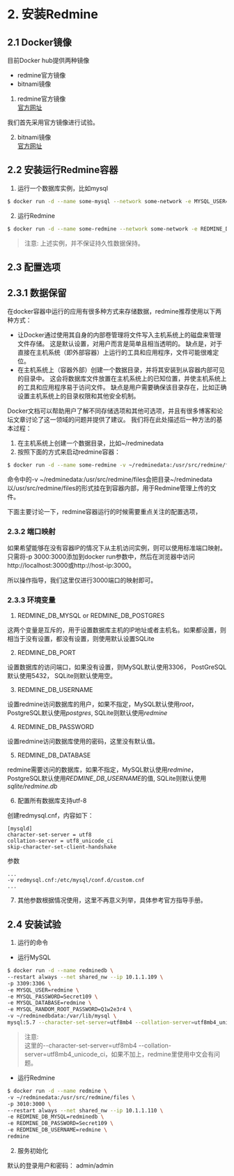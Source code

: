 # 2. 安装Redmine


## 2.1 Docker镜像

目前Docker hub提供两种镜像
- redmine官方镜像<br>
- bitnami镜像<br>

1. redmine官方镜像<br>
[官方网址](https://hub.docker.com/_/redmine)

我们首先采用官方镜像进行试验。

2. bitnami镜像<br>
[官方网址](https://hub.docker.com/r/bitnami/redmine/)

## 2.2 安装运行Redmine容器

1. 运行一个数据库实例，比如mysql

```bash
$ docker run -d --name some-mysql --network some-network -e MYSQL_USER=redmine -e MYSQL_PASSWORD=secret -e MYSQL_DATABASE=redmine -e MYSQL_RANDOM_ROOT_PASSWORD=1 mysql:5.7
```

2. 运行Redmine

```bash
$ docker run -d --name some-redmine --network some-network -e REDMINE_DB_POSTGRES=some-postgres -e REDMINE_DB_USERNAME=redmine -e REDMINE_DB_PASSWORD=secret redmine
```

>注意:
上述实例，并不保证持久性数据保持。

## 2.3 配置选项

## 2.3.1 数据保留
在docker容器中运行的应用有很多种方式来存储数据，redmine推荐使用以下两种方式：
- 让Docker通过使用其自身的内部卷管理将文件写入主机系统上的磁盘来管理文件存储。 这是默认设置，对用户而言是简单且相当透明的。 缺点是，对于直接在主机系统（即外部容器）上运行的工具和应用程序，文件可能很难定位。
- 在主机系统上（容器外部）创建一个数据目录，并将其安装到从容器内部可见的目录中。 这会将数据库文件放置在主机系统上的已知位置，并使主机系统上的工具和应用程序易于访问文件。 缺点是用户需要确保该目录存在，比如正确设置主机系统上的目录权限和其他安全机制。

Docker文档可以帮助用户了解不同存储选项和其他可选项，并且有很多博客和论坛文章讨论了这一领域的问题并提供了建议。 我们将在此处描述后一种方法的基本过程：

1. 在主机系统上创建一个数据目录，比如~/redminedata
2. 按照下面的方式来启动redmine容器：

```bash
$ docker run -d --name some-redmine -v ~/redminedata:/usr/src/redmine/files --link some-postgres:postgres redmine
```

命令中的-v \~/redminedata:/usr/src/redmine/files会把目录~/redminedata以/usr/src/redmine/files的形式挂在到容器内部，用于Redmine管理上传的文件。

下面主要讨论一下，redmine容器运行的时候需要重点关注的配置选项，

### 2.3.2 端口映射

如果希望能够在没有容器IP的情况下从主机访问实例，则可以使用标准端口映射。 只需将-p 3000:3000添加到docker run参数中，然后在浏览器中访问http://localhost:3000或http://host-ip:3000。

所以操作指导，我们这里仅进行3000端口的映射即可。

### 2.3.3 环境变量

1. REDMINE_DB_MYSQL or REDMINE_DB_POSTGRES

这两个变量是互斥的，用于设置数据库主机的IP地址或者主机名。如果都设置，则相当于没有设置，都没有设置，则使用默认设置SQLite

2. REDMINE_DB_PORT

设置数据库的访问端口，如果没有设置，则MySQL默认使用3306， PostGreSQL默认使用5432， SQLite则默认使用空。

3. REDMINE_DB_USERNAME

设置redmine访问数据库的用户，如果不指定，MySQL默认使用*root*， PostgreSQL默认使用*postgres*, SQLite则默认使用*redmine*

4. REDMINE_DB_PASSWORD

设置redmine访问数据库使用的密码，这里没有默认值。

5. REDMINE_DB_DATABASE

redmine需要访问的数据库，如果不指定，MySQL默认使用*redmine*， PostgreSQL默认使用*REDMINE_DB_USERNAME*的值, SQLite则默认使用*sqlite/redmine.db*

6. 配置所有数据库支持utf-8

创建redmysql.cnf，内容如下：
```
[mysqld]
character-set-server = utf8
collation-server = utf8_unicode_ci
skip-character-set-client-handshake
```

参数
```
...
-v redmysql.cnf:/etc/mysql/conf.d/custom.cnf
...
```
7. 其他参数根据情况使用，这里不再意义列举，具体参考官方指导手册。


## 2.4 安装试验

1. 运行的命令

- 运行MySQL

```bash
$ docker run -d --name redminedb \
--restart always --net shared_nw --ip 10.1.1.109 \
-p 3309:3306 \
-e MYSQL_USER=redmine \
-e MYSQL_PASSWORD=Secret109 \
-e MYSQL_DATABASE=redmine \
-e MYSQL_RANDOM_ROOT_PASSWORD=Q1w2e3r4 \
-v ~/redminedbdata:/var/lib/mysql \
mysql:5.7 --character-set-server=utf8mb4 --collation-server=utf8mb4_unicode_ci
```

>注意:<br>
这里的--character-set-server=utf8mb4 --collation-server=utf8mb4_unicode_ci，如果不加上，redmine里使用中文会有问题。

- 运行Redmine

```bash
$ docker run -d --name redmine \
-v ~/redminedata:/usr/src/redmine/files \
-p 3010:3000 \
--restart always --net shared_nw --ip 10.1.1.110 \
-e REDMINE_DB_MYSQL=redminedb \
-e REDMINE_DB_PASSWORD=Secret109 \
-e REDMINE_DB_USERNAME=redmine \
redmine
```

2. 服务初始化

默认的登录用户和密码： admin/admin
